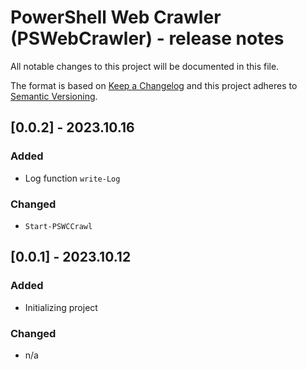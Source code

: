 # PowerShell Web Crawler (PSWebCrawler) - release notes

All notable changes to this project will be documented in this file.

The format is based on [Keep a Changelog](http://keepachangelog.com/) and this project adheres to [Semantic Versioning](http://semver.org/).

## [0.0.2] - 2023.10.16

### Added

- Log function `write-Log`

### Changed

- `Start-PSWCCrawl`

## [0.0.1] - 2023.10.12

### Added

- Initializing project

### Changed

- n/a
